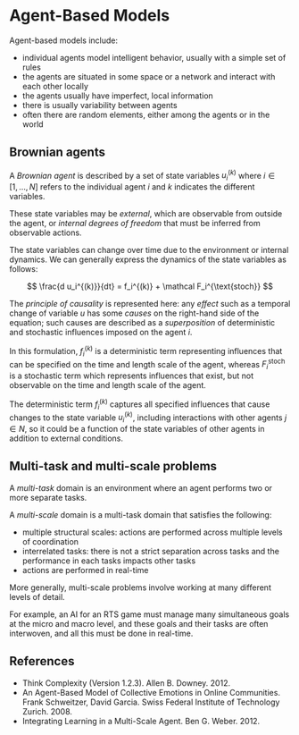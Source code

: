 
# Agent-Based Models

Agent-based models include:

- individual agents model intelligent behavior, usually with a simple set of rules
- the agents are situated in some space or a network and interact with each other locally
- the agents usually have imperfect, local information
- there is usually variability between agents
- often there are random elements, either among the agents or in the world

## Brownian agents

A _Brownian agent_ is described by a set of state variables $u_i^{(k)}$ where $i \in [1, \dots, N]$ refers to the individual agent $i$ and $k$ indicates the different variables.

These state variables may be _external_, which are observable from outside the agent, or _internal degrees of freedom_ that must be inferred from observable actions.

The state variables can change over time due to the environment or internal dynamics. We can generally express the dynamics of the state variables as follows:

$$
\frac{d u_i^{(k)}}{dt} = f_i^{(k)} + \mathcal F_i^{\text{stoch}}
$$

The _principle of causality_ is represented here: any _effect_ such as a temporal change of variable $u$ has some _causes_ on the right-hand side of the equation; such causes are described as a _superposition_ of deterministic and stochastic influences imposed on the agent $i$.

In this formulation, $f_i^{(k)}$ is a deterministic term representing influences that can be specified on the time and length scale of the agent, whereas $F_i^{\text{stoch}}$ is a stochastic term which represents influences that exist, but not observable on the time and length scale of the agent.

The deterministic term $f_i^{(k)}$ captures all specified influences that cause changes to the state variable $u_i^{(k)}$, including interactions with other agents $j \in N$, so it could be a function of the state variables of other agents in addition to external conditions.

## Multi-task and multi-scale problems

A _multi-task_ domain is an environment where an agent performs two or more separate tasks.

A _multi-scale_ domain is a multi-task domain that satisfies the following:

- multiple structural scales: actions are performed across multiple levels of coordination
- interrelated tasks: there is not a strict separation across tasks and the performance in each tasks impacts other tasks
- actions are performed in real-time

More generally, multi-scale problems involve working at many different levels of detail.

For example, an AI for an RTS game must manage many simultaneous goals at the micro and macro level, and these goals and their tasks are often interwoven, and all this must be done in real-time.

## References

- Think Complexity (Version 1.2.3). Allen B. Downey. 2012.
- An Agent-Based Model of Collective Emotions in Online Communities. Frank Schweitzer, David Garcia. Swiss Federal Institute of Technology Zurich. 2008.
- Integrating Learning in a Multi-Scale Agent. Ben G. Weber. 2012.
